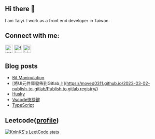 ## Hi there 👋

I am Taiyi. I work as a front end developer in Taiwan.

## Connect with me:

[<img alt="website" src="https://cdn-icons-png.flaticon.com/512/220/220208.png" width="26px"/>][website]
[<img alt="fb" src="https://cdn-icons-png.flaticon.com/512/174/174848.png" width="26px"/>][facebook]
[<img alt="linkedin" src="https://cdn-icons-png.flaticon.com/512/174/174857.png" width="26px"/>][linkedin]

## Blog posts

<!-- BLOG-POST-LIST:START -->
- [Bit Manipulation](https://moved0311.github.io/2023-03-17-bit-manipulation/)
- [將UI元件庫發佈到Gitlab上]([https://moved0311.github.io/2023-03-02-publish-to-gitlab/Publish to gitlab registry/](https://moved0311.github.io/2023-03-02-publish-to-gitlab/Publish%20to%20gitlab%20registry/))
- [Husky](https://moved0311.github.io/2023-02-03-husky/)
- [Vscode快捷鍵](https://moved0311.github.io/2023-01-16-Vscode/)
- [TypeScript](https://moved0311.github.io/2022-11-23-TypeScript/)
<!-- BLOG-POST-LIST:END -->

## Leetcode([profile](https://leetcode.com/moved0311/))

[![KnlnKS's LeetCode stats](https://leetcode-stats-six.vercel.app/?username=moved0311)](https://github.com/KnlnKS/leetcode-stats)

[website]: https://moved0311.github.io/
[facebook]: https://www.facebook.com/profile.php?id=100000329876068
[linkedin]: https://www.linkedin.com/in/jiang-taiyi-7854ba205/

<!-- update 20230528 -->

